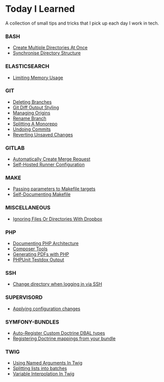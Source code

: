 Today I Learned
=====

A collection of small tips and tricks that I pick up each day I work in tech.

### BASH


- [Create Multiple Directories At Once](bash/mkdir-tricks.md)
- [Synchronise Directory Structure](bash/sync-directory-structure.md)


### ELASTICSEARCH


- [Limiting Memory Usage](elasticsearch/limit-memory-usage.md)


### GIT


- [Deleting Branches](git/delete-branch.md)
- [Git Diff Output Styling](git/git-diff-styling.md)
- [Managing Origins](git/manage-origins.md)
- [Rename Branch](git/rename-branch.md)
- [Splitting A Monorepo](git/split-monorepo.md)
- [Undoing Commits](git/undo-commit.md)
- [Reverting Unsaved Changes](git/undo-unsaved-changes.md)


### GITLAB


- [Automatically Create Merge Request](gitlab/auto-create-merge-request.md)
- [Self-Hosted Runner Configuration](gitlab/runner-config.md)


### MAKE


- [Passing parameters to Makefile targets](make/makefile-parameters.md)
- [Self-Documenting Makefile](make/self-documenting-makefile.md)


### MISCELLANEOUS


- [Ignoring Files Or Directories With Dropbox](miscellaneous/dropbox-ignore.md)


### PHP


- [Documenting PHP Architecture](php/architecture-documenting.md)
- [Composer Tools](php/composer-tools.md)
- [Generating PDFs with PHP](php/pdf-generation.md)
- [PHPUnit Testdox Output](php/phpunit-testdox.md)


### SSH


- [Change directory when logging in via SSH](ssh/cd-on-login.md)


### SUPERVISORD


- [Applying configuration changes](supervisord/changing-configuration.md)


### SYMFONY-BUNDLES


- [Auto-Register Custom Doctrine DBAL types](symfony-bundles/auto-registering-custom-doctrine-types.md)
- [Registering Doctrine mappings from your bundle](symfony-bundles/registering-doctrine-mapping.md)


### TWIG


- [Using Named Arguments In Twig](twig/named-arguments.md)
- [Splitting lists into batches](twig/splitting-lists-into-batches.md)
- [Variable Interpolation In Twig](twig/variable-interpolation.md)
